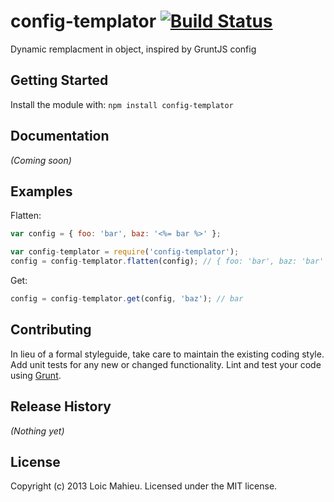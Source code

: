 # config-templator [![Build Status](https://secure.travis-ci.org/loicmahieu/config-templator.png?branch=master)](http://travis-ci.org/loicmahieu/config-templator)

Dynamic remplacment in object, inspired by GruntJS config

## Getting Started
Install the module with: `npm install config-templator`

## Documentation
_(Coming soon)_

## Examples

Flatten:

```javascript
var config = { foo: 'bar', baz: '<%= bar %>' };

var config-templator = require('config-templator');
config = config-templator.flatten(config); // { foo: 'bar', baz: 'bar' }
```

Get:

```javascript
config = config-templator.get(config, 'baz'); // bar
```

## Contributing
In lieu of a formal styleguide, take care to maintain the existing coding style. Add unit tests for any new or changed functionality. Lint and test your code using [Grunt](http://gruntjs.com/).

## Release History
_(Nothing yet)_

## License
Copyright (c) 2013 Loic Mahieu. Licensed under the MIT license.
